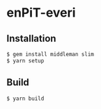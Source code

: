 # enPiT-everi

## Installation

```bash
$ gem install middleman slim
$ yarn setup
```

## Build

```bash
$ yarn build
```

